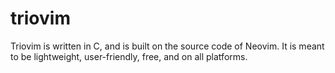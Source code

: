 # triovim
Triovim is written in C, and is built on the source code of Neovim. It is meant to be lightweight, user-friendly, free, and on all platforms.
